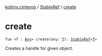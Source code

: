 [kotlinx.cinterop](../index.md) / [StableRef](index.md) / [create](./create.md)

# create

`fun <T : `[`Any`](https://kotlinlang.org/api/latest/jvm/stdlib/kotlin/-any/index.html)`> create(any: `[`T`](create.md#T)`): `[`StableRef`](index.md)`<`[`T`](create.md#T)`>`

Creates a handle for given object.

